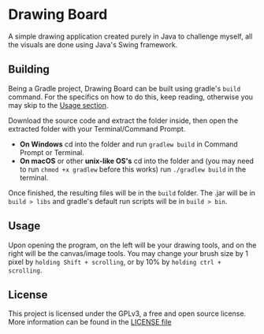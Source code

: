 # Drawing Board
A simple drawing application created purely in Java to challenge myself,
all the visuals are done using Java's Swing framework.

## Building
Being a Gradle project, Drawing Board can be built using gradle's
`build` command. For the specifics on how to do this, keep reading,
otherwise you may skip to the
[Usage section](https://github.com/marcelohdez/drawing-board/#usage).

Download the source code and extract the folder inside, then open the 
extracted folder with your Terminal/Command Prompt.

* **On Windows** cd into the folder and run `gradlew build` in 
Command Prompt or Terminal.
* **On macOS** or other **unix-like OS's** cd into the folder and (you
may need to run `chmod +x gradlew` before this works) run
`./gradlew build` in the terminal.

Once finished, the resulting files will be in the `build` folder.
The .jar will be in `build > libs` and gradle's default run scripts
will be in `build > bin`.

## Usage
Upon opening the program, on the left will be your drawing tools, and
on the right will be the canvas/image tools. You may change your brush
size by 1 pixel by `holding Shift + scrolling`, or by 10% by
`holding ctrl + scrolling`.

## License
This project is licensed under the GPLv3, a free and open source
license. More information can be found in the
[LICENSE file](https://github.com/marcelohdez/drawing-board/blob/master/LICENSE)
